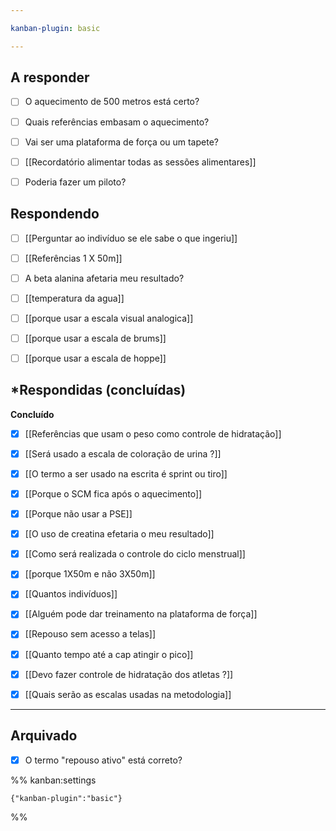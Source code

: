 ```yaml
---

kanban-plugin: basic

---
```


## **A responder**

- [ ] O aquecimento de 500 metros está certo?
- [ ] Quais referências embasam o aquecimento?
- [ ] Vai ser uma plataforma de força ou um tapete?
- [ ] [[Recordatório alimentar todas as sessões alimentares]]
- [ ] Poderia fazer um piloto?


## **Respondendo**

- [ ] [[Perguntar ao indivíduo se ele sabe o que ingeriu]]
- [ ] [[Referências 1 X 50m]]
- [ ] A beta alanina afetaria meu resultado?
- [ ] [[temperatura da agua]]
- [ ] [[porque usar a escala visual analogica]]
- [ ] [[porque usar a escala de brums]]
- [ ] [[porque usar a escala de hoppe]]


## ***Respondidas (concluídas)**

**Concluído**
- [x] [[Referências que usam o peso como controle de hidratação]]
- [x] [[Será usado a escala de coloração de urina ?]]
- [x] [[O termo a ser usado na escrita é  sprint  ou  tiro]]
- [x] [[Porque o SCM fica após o aquecimento]]
- [x] [[Porque não usar a PSE]]
- [x] [[O uso de creatina efetaria o meu resultado]]
- [x] [[Como será realizada o controle do ciclo menstrual]]
- [x] [[porque 1X50m e não 3X50m]]
- [x] [[Quantos indivíduos]]
- [x] [[Alguém pode dar treinamento na plataforma de força]]
- [x] [[Repouso sem acesso a telas]]
- [x] [[Quanto tempo até a cap atingir o pico]]
- [x] [[Devo fazer controle de hidratação dos atletas ?]]
- [x] [[Quais serão as escalas usadas na metodologia]]


***

## Arquivado

- [x] O termo "repouso ativo" está correto?

%% kanban:settings
```
{"kanban-plugin":"basic"}
```
%%